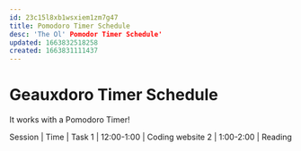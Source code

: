 ```yaml
---
id: 23c15l8xb1wsxiem1zm7g47
title: Pomodoro Timer Schedule
desc: 'The Ol' Pomodor Timer Schedule'
updated: 1663832518258
created: 1663831111437
---
```

# Geauxdoro Timer Schedule
It works with a Pomodoro Timer! 

Session | Time | Task
1 | 12:00-1:00 | Coding website
2 | 1:00-2:00 | Reading
